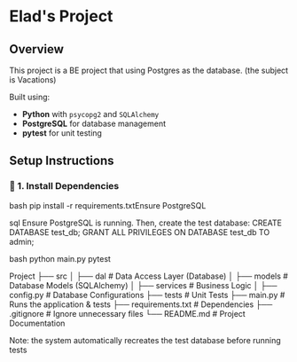 # Elad's Project

## Overview
This project is a BE project that using Postgres as the database. (the subject is Vacations)

Built using:
- **Python** with `psycopg2` and `SQLAlchemy`
- **PostgreSQL** for database management
- **pytest** for unit testing

## Setup Instructions

### 🔹 1. Install Dependencies
bash
pip install -r requirements.txtEnsure PostgreSQL

sql
Ensure PostgreSQL is running. Then, create the test database:
CREATE DATABASE test_db;
GRANT ALL PRIVILEGES ON DATABASE test_db TO admin;

bash
python main.py
pytest


Project
├── src
│   ├── dal          # Data Access Layer (Database)
│   ├── models       # Database Models (SQLAlchemy)
│   ├── services     # Business Logic
│   ├── config.py    # Database Configurations
├── tests            # Unit Tests
├── main.py          # Runs the application & tests
├── requirements.txt # Dependencies
├── .gitignore       # Ignore unnecessary files
└── README.md        # Project Documentation

Note:
the system automatically recreates the test database before running tests